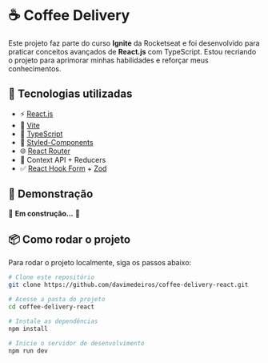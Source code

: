 # ☕ Coffee Delivery

Este projeto faz parte do curso **Ignite** da Rocketseat e foi desenvolvido para praticar conceitos avançados de **React.js** com TypeScript. Estou recriando o projeto para aprimorar minhas habilidades e reforçar meus conhecimentos.

## 🚀 Tecnologias utilizadas

- ⚡ [React.js](https://react.dev/)
- 🚀 [Vite](https://vitejs.dev/)
- 📝 [TypeScript](https://www.typescriptlang.org/)
- 💅 [Styled-Components](https://styled-components.com/)
- 🌐 [React Router](https://reactrouter.com/en/main)
- 🎯 Context API + Reducers
- ✅ [React Hook Form](https://react-hook-form.com/) + [Zod](https://zod.dev/)

## 📸 Demonstração

🚧 **Em construção...** 🚧

## 📦 Como rodar o projeto

Para rodar o projeto localmente, siga os passos abaixo:

```bash
# Clone este repositório
git clone https://github.com/davimedeiros/coffee-delivery-react.git

# Acesse a pasta do projeto
cd coffee-delivery-react

# Instale as dependências
npm install

# Inicie o servidor de desenvolvimento
npm run dev
